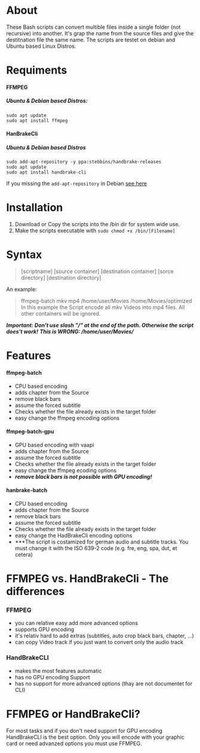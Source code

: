 # About
These Bash scripts can convert multible files inside a single folder (not recursive) into another. It's grap the name from the source files and give the destitnation file the same name.
The scripts are testet on debian and Ubuntu based Linux Distros.


# Requiments
#### FFMPEG
##### Ubuntu & Debian based Distros:
```
sudo apt update
sudo apt install ffmpeg
```

#### HanBrakeCli
##### Ubuntu & Debian based Distros
```
sudo add-apt-repository -y ppa:stebbins/handbrake-releases
sudo apt update
sudo apt install handbrake-cli
```
If you missing the ```add-apt-repository``` in Debian [see here](https://computingforgeeks.com/how-to-install-add-apt-repository-on-debian-ubuntu/) 


# Installation
1. Download or Copy the scripts into the /bin dir for system wide use.
2. Make the scripts executable with ```sudo chmod +x /bin/[Filename]```


# Syntax
> [scriptname] [source  container] [destination container] [sorce directory] [destination directory] 

An example:
> ffmpeg-batch mkv mp4 /home/user/Movies /home/Movies/optimized
In this example the Script encode all mkv Videos into mp4 files. All other containers will be ignored. 

***Important: Don't use slash "/" at the end of the path. Otherwise the script does't work!***
***This is WRONG: /home/user/Movies/*** 


# Features 
#### ffmpeg-batch
- CPU based encoding
- adds chapter from the Source
- remove black bars
- assume the forced subtitle
- Checks whether the file already exists in the target folder
- easy change the ffmpeg encoding options

#### ffmpeg-batch-gpu
- GPU based encoding with vaapi
- adds chapter from the Source
- assume the forced subtitle
- Checks whether the file already exists in the target folder
- easy change the ffmpeg ecoding options
- ***remove black bars is not possible with GPU encoding!***

#### hanbrake-batch
- CPU based encoding
- adds chapter from the Source
- remove black bars
- assume the forced subtitle
- Checks whether the file already exists in the target folder
- easy change the HadBrakeCli encoding options
- ***The script is costamized for german audio and subtitle tracks. You must change it with the ISO 639-2 code (e.g. fre, eng, spa, dut, et cetera)

# FFMPEG vs. HandBrakeCli - The differences
### FFMPEG
- you can relative easy add more advanced options
- supports GPU encoding 
- it's relativ hard to add extras (subtitles, auto crop black bars, chapter, ...) 
- can copy Video track if you just want to convert only the audio track

### HandBrakeCLI 
- makes the most features automatic 
- has no GPU encoding Support 
- has no support for more advanced options (thay are not documentet for CLI) 


# FFMPEG or HandBrakeCli?
For most tasks and if you don't need support for GPU encoding HandBrakeCLI is the best option. 
Only you will encode with your graphic card or need advanzed options you must use FFMPEG. 
